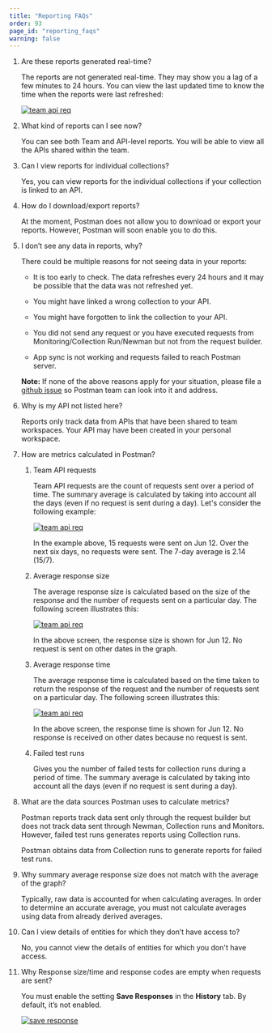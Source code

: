 ```yaml
---
title: "Reporting FAQs"
order: 93
page_id: "reporting_faqs"
warning: false
---
```


1. Are these reports generated real-time?

    The reports are not generated real-time. They may show you a lag of a few minutes to 24 hours. You can view the last updated time to know the time when the reports were last refreshed:

    [![team api req](https://assets.postman.com/postman-docs/Reports-LastUpdated.png)](https://assets.postman.com/postman-docs/Reports-LastUpdated.png)

1. What kind of reports can I see now?

    You can see both Team and API-level reports. You will be able to view all the APIs shared within the team.

1. Can I view reports for individual collections?

    Yes, you can view reports for the individual collections if your collection is linked to an API.

1. How do I download/export reports?

    At the moment, Postman does not allow you to download or export your reports. However, Postman will soon enable you to do this.

1. I don’t see any data in reports, why?

    There could be multiple reasons for not seeing data in your reports:

    * It is too early to check. The data refreshes every 24 hours and it may be possible that the data was not refreshed yet.

    * You might have linked a wrong collection to your API.

    * You might have forgotten to link the collection to your API.

    * You did not send any request or you have executed requests from Monitoring/Collection Run/Newman but not from the request builder.

    * App sync is not working and requests failed to reach Postman server.

    **Note:** If none of the above reasons apply for your situation, please file a [github issue](https://github.com/postmanlabs/) so Postman team can look into it and address.

1. Why is my API not listed here?

    Reports only track data from APIs that have been shared to team workspaces. Your API may have been created in your personal workspace.

1. How are metrics calculated in Postman?

    1. Team API requests

        Team API requests are the count of requests sent over a period of time. The summary average is calculated by taking into account all the days (even if no request is sent during a day). Let's consider the following example:

        [![team api req](https://assets.postman.com/postman-docs/Reports-TeamAPI.png)](https://assets.postman.com/postman-docs/Reports-TeamAPI.png)

        In the example above, 15 requests were sent on Jun 12. Over the next six days, no requests were sent. The 7-day average is 2.14 (15/7).

    1. Average response size

        The average response size is calculated based on the size of the response and the number of requests sent on a particular day. The following screen illustrates this:

        [![team api req](https://assets.postman.com/postman-docs/Reports-AvgResp.png)](https://assets.postman.com/postman-docs/Reports-AvgResp.png)

        In the above screen, the response size is shown for Jun 12. No request is sent on other dates in the graph.

    1. Average response time

        The average response time is calculated based on the time taken to return the response of the request and the number of requests sent on a particular day. The following screen illustrates this:

        [![team api req](https://assets.postman.com/postman-docs/Reports-AvgRespTime.png)](https://assets.postman.com/postman-docs/Reports-AvgRespTime.png)

        In the above screen, the response time is shown for Jun 12. No response is received on other dates because no request is sent.

    1. Failed test runs

        Gives you the number of failed tests for collection runs during a period of time. The summary average is calculated by taking into account all the days (even if no request is sent during a day).

1. What are the data sources Postman uses to calculate metrics?

    Postman reports track data sent only through the request builder but does not track data sent through Newman, Collection runs and Monitors. However, failed test runs generates reports using Collection runs.

    Postman obtains data from Collection runs to generate reports for failed test runs.  

1. Why summary average response size does not match with the average of the graph?

    Typically, raw data is accounted for when calculating averages. In order to determine an accurate average, you must not calculate averages using data from already derived averages.

1. Can I view details of entities for which they don’t have access to?

    No, you cannot view the details of entities for which you don't have access.

1. Why Response size/time and response codes are empty when requests are sent?

    You must enable the setting **Save Responses** in the **History** tab. By default, it’s not enabled.

    [![save response](https://assets.postman.com/postman-docs/History_Response_Jun18.png)](https://assets.postman.com/postman-docs/History_Response_Jun18.png)
